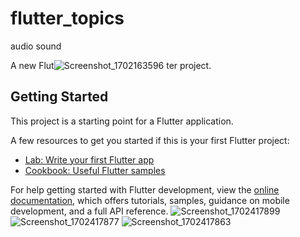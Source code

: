 # flutter_topics
audio sound 

A new Flut![Screenshot_1702163596](https://github.com/eman55555/Flutter_Topics/assets/45310369/6c7c22ba-f5f6-47d9-bb84-418be1ea0e06)
ter project.

## Getting Started

This project is a starting point for a Flutter application.

A few resources to get you started if this is your first Flutter project:

- [Lab: Write your first Flutter app](https://docs.flutter.dev/get-started/codelab)
- [Cookbook: Useful Flutter samples](https://docs.flutter.dev/cookbook)

For help getting started with Flutter development, view the
[online documentation](https://docs.flutter.dev/), which offers tutorials,
samples, guidance on mobile development, and a full API reference.
![Screenshot_1702417899](https://github.com/eman55555/Flutter_Topics/assets/45310369/5991f691-dcff-427c-85ef-f7643cb0fcb1)
![Screenshot_1702417877](https://github.com/eman55555/Flutter_Topics/assets/45310369/2038c802-6fc3-401e-bd97-dee96a973ace)
![Screenshot_1702417863](https://github.com/eman55555/Flutter_Topics/assets/45310369/d1a4df58-4ee1-4d59-9835-f0de15bd8183)

